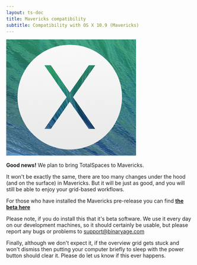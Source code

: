 ```yaml
---
layout: ts-doc
title: Mavericks compatibility
subtitle: Compatibility with OS X 10.9 (Mavericks)
---
```


<img src="/images/osx-mavericks.png">

**Good news!** We plan to bring TotalSpaces to Mavericks.

It won't be exactly the same, there are too many changes under the hood (and on the surface) in Mavericks. But it will be just as good, and you will still be able to enjoy your grid-based workflows.

For those who have installed the Mavericks pre-release you can find [**the beta here**](/changes2)

Please note, if you do install this that it's beta software. We use it every day on our development machines, so it should certainly be usable, but
please report any bugs or problems to support@binaryage.com

Finally, although we don't expect it, if the overview grid gets stuck and won't dismiss then putting your computer briefly to sleep with the power button should clear it. Please do let us know if this ever happens.
